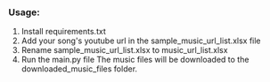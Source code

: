 ### Usage:
1. Install requirements.txt
2. Add your song's youtube url in the sample_music_url_list.xlsx file
3. Rename sample_music_url_list.xlsx to music_url_list.xlsx
4. Run the main.py file
The music files will be downloaded to the downloaded_music_files folder.